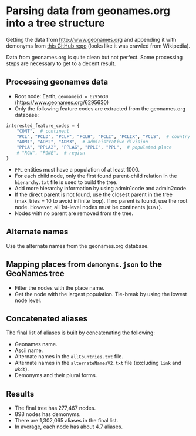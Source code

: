 # Parsing data from geonames.org into a tree structure

Getting the data from http://www.geonames.org and appending it with demonyms
from
[this GitHub repo](https://github.com/dok/demonyms/blob/master/demonyms.json) 
(looks like it was crawled from Wikipedia).

Data from geonames.org is quite clean but not perfect.
Some processing steps are necessary to get to a decent result.

## Processing geonames data

- Root node: Earth, ``geonameid = 6295630`` (https://www.geonames.org/6295630)
- Only the following feature codes are extracted from the geonames.org database:

```python
interested_feature_codes = {
    "CONT",  # continent
    "PCL", "PCLD", "PCLF", "PCLH", "PCLI", "PCLIX", "PCLS",  # country
    "ADM1", "ADM2", "ADM3",  # administrative division
    "PPLA", "PPLA2", "PPLAG", "PPLC", "PPL",  # populated place
    # "RGN", "RGNE",  # region
}
```

- ``PPL`` entities must have a population of at least 1000.
- For each child node, only the first found parent-child relation in
  the ``hierarchy.txt`` file is used to build the tree.
- Add more hierarchy information by using admin1code and admin2code.
- If the direct parent is not found, use the closest parent in the tree
  (max_tries = 10 to avoid infinite loop). If no
  parent is found, use the root node. However, all 1st-level nodes must be
  continents (``CONT``).
- Nodes with no parent are removed from the tree.

## Alternate names

Use the alternate names from the geonames.org database.

## Mapping places from ``demonyms.json`` to the GeoNames tree

- Filter the nodes with the place name.
- Get the node with the largest population. Tie-break by using the
  lowest node level.

## Concatenated aliases

The final list of aliases is built by concatenating the following:

- Geonames name.
- Ascii name.
- Alternate names in the ``allCountries.txt`` file.
- Alternate names in the ``alternateNamesV2.txt`` file (excluding ``link``
  and ``wkdt``).
- Demonyms and their plural forms.

## Results

- The final tree has 277,467 nodes.
- 898 nodes has demonyms.
- There are 1,302,065 aliases in the final list.
- In average, each node has about 4.7 aliases.